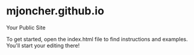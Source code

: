 mjoncher.github.io
=====================

Your Public Site

To get started, open the index.html file to find instructions and examples. You'll start your editing there!

